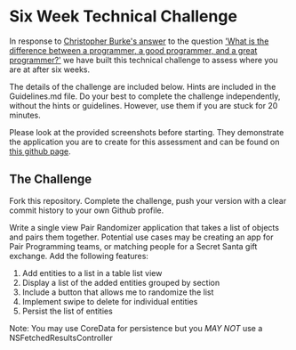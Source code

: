 # Six Week Technical Challenge

In response to [Christopher Burke's answer](http://qr.ae/RCI2cL) to the question ['What is the difference between a programmer, a good programmer, and a great programmer?'](http://www.quora.com/What-is-the-difference-between-a-programmer-a-good-programmer-and-a-great-programmer) we have built this technical challenge to assess where you are at after six weeks.

The details of the challenge are included below. Hints are included in the Guidelines.md file. Do your best to complete the challenge independently, without the hints or guidelines. However, use them if you are stuck for 20 minutes.

Please look at the provided screenshots before starting. They demonstrate the application you are to create for this assessment and can be found on [this github page](https://github.com/DevMountain/Pair).

## The Challenge

Fork this repository. Complete the challenge, push your version with a clear commit history to your own Github profile.

Write a single view Pair Randomizer application that takes a list of objects and pairs them together. Potential use cases may be creating an app for Pair Programming teams, or matching people for a Secret Santa gift exchange. Add the following features:

1. Add entities to a list in a table list view
2. Display a list of the added entities grouped by section
3. Include a button that allows me to randomize the list
4. Implement swipe to delete for individual entities
5. Persist the list of entities

Note: You may use CoreData for persistence but you *MAY NOT* use a NSFetchedResultsController
